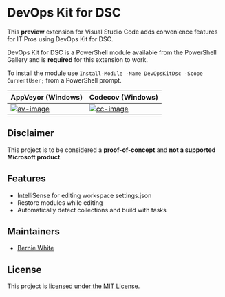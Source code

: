 # DevOps Kit for DSC

This **preview** extension for Visual Studio Code adds convenience features for IT Pros using DevOps Kit for DSC.

DevOps Kit for DSC is a PowerShell module available from the PowerShell Gallery and is **required** for this extension to work.

To install the module use `Install-Module -Name DevOpsKitDsc -Scope CurrentUser;` from a PowerShell prompt.

| AppVeyor (Windows) | Codecov (Windows) |
| --- | --- |
| [![av-image][]][av-site] | [![cc-image][]][cc-site] |

[av-image]: https://ci.appveyor.com/api/projects/status/b3bn5mymkonomjb4
[av-site]: https://ci.appveyor.com/project/BernieWhite/devopskitdsc-vscode
[cc-image]: https://codecov.io/gh/BernieWhite/DevOpsKitDsc-vscode/branch/master/graph/badge.svg
[cc-site]: https://codecov.io/gh/BernieWhite/DevOpsKitDsc-vscode

## Disclaimer

This project is to be considered a **proof-of-concept** and **not a supported Microsoft product**.

## Features

- IntelliSense for editing workspace settings.json
- Restore modules while editing
- Automatically detect collections and build with tasks

## Maintainers

- [Bernie White](https://github.com/BernieWhite)

## License

This project is [licensed under the MIT License](LICENSE).